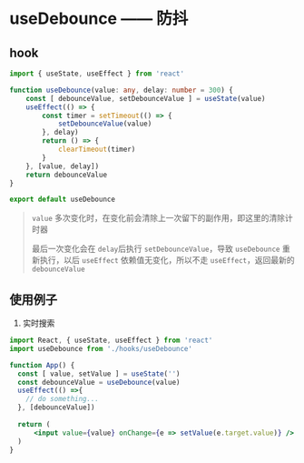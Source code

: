 # useDebounce —— 防抖

## hook

```ts
import { useState, useEffect } from 'react'

function useDebounce(value: any, delay: number = 300) {
    const [ debounceValue, setDebounceValue ] = useState(value)
    useEffect(() => {
        const timer = setTimeout(() => {
            setDebounceValue(value)
        }, delay)
        return () => {
            clearTimeout(timer)
        }
    }, [value, delay])
    return debounceValue
}

export default useDebounce
```

> `value` 多次变化时，在变化前会清除上一次留下的副作用，即这里的清除计时器
>
> 最后一次变化会在 `delay`后执行 `setDebounceValue`，导致 `useDebounce` 重新执行，以后 `useEffect` 依赖值无变化，所以不走 `useEffect`，返回最新的 `debounceValue`

## 使用例子

1. 实时搜索

```jsx
import React, { useState, useEffect } from 'react'
import useDebounce from './hooks/useDebounce'

function App() {
  const [ value, setValue ] = useState('')
  const debounceValue = useDebounce(value)
  useEffect(() =>{
    // do something...
  }, [debounceValue])
    
  return (
      <input value={value} onChange={e => setValue(e.target.value)} />
  )
}
```

